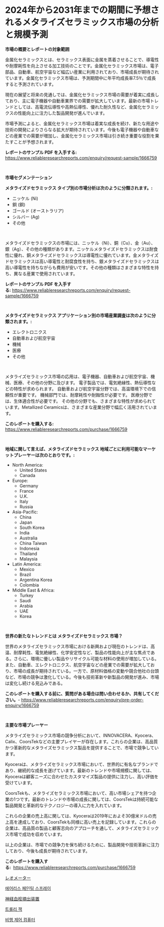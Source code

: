 <p><h1>2024年から2031年までの期間に予想されるメタライズセラミックス市場の分析と規模予測</h1></p><p><strong>市場の概要とレポートの対象範囲</strong></p>
<p><p>金属化セラミックスとは、セラミックス表面に金属を蒸着させることで、導電性や耐摩耗性を向上させる加工技術のことです。金属化セラミックス市場は、電子部品、自動車、航空宇宙など幅広い産業に利用されており、市場成長が期待されています。金属化セラミックス市場は、予測期間中に年平均成長率7.5％で成長すると予測されています。 </p><p>現在の展望と将来の見通しでは、金属化セラミックス市場の需要が着実に成長しており、主に電子機器や自動車業界での需要が拡大しています。最新の市場トレンドとしては、高電流伝導性や高熱伝導性、優れた耐久性など、金属化セラミックスの性能向上に注力した製品開発が進んでいます。</p><p>市場予測によると、金属化セラミックス市場は着実な成長を続け、新たな用途や技術の開発によりさらなる拡大が期待されています。今後も電子機器や自動車などの産業での需要が増加し、金属化セラミックス市場は引き続き重要な役割を果たすことが予想されます。</p></p>
<p><strong>レポートのサンプル PDF を入手する:</strong> <a href="https://www.reliableresearchreports.com/enquiry/request-sample/1666759">https://www.reliableresearchreports.com/enquiry/request-sample/1666759</a></p>
<p>&nbsp;</p>
<p><strong>市場セグメンテーション</strong></p>
<p><strong>メタライズドセラミックス タイプ別の市場分析は次のように分類されます。:</strong></p>
<p><ul><li>ニッケル (Ni)</li><li>銅 (銅)</li><li>ゴールド (オーストラリア)</li><li>シルバー (Ag)</li><li>その他</li></ul></p>
<p>&nbsp;</p>
<p><p>メタライズドセラミックスの市場には、ニッケル（Ni）、銅（Cu）、金（Au）、銀（Ag）、その他の種類があります。ニッケルメタライズドセラミックスは耐食性に優れ、銅メタライズドセラミックスは導電性に優れています。金メタライズドセラミックスは高い導電性と耐腐食性を持ち、銀メタライズドセラミックスは高い導電性を持ちながらも費用が安いです。その他の種類はさまざまな特性を持ち、異なる産業で使用されています。</p></p>
<p><strong>レポートのサンプル PDF を入手する:</strong>&nbsp;<a href="https://www.reliableresearchreports.com/enquiry/request-sample/1666759">https://www.reliableresearchreports.com/enquiry/request-sample/1666759</a></p>
<p>&nbsp;</p>
<p><strong> メタライズドセラミックス アプリケーション別の市場産業調査は次のように分類されます。:</strong></p>
<p><ul><li>エレクトロニクス</li><li>自動車および航空宇宙</li><li>機械</li><li>医療</li><li>その他</li></ul></p>
<p>&nbsp;</p>
<p><p>メタライズセラミックス市場の応用は、電子機器、自動車および航空宇宙、機械、医療、その他の分野に及びます。 電子製品では、電気絶縁性、熱伝導性などの特性が求められます。 自動車および航空宇宙分野では、高温環境下での信頼性が重要です。 機械部門では、耐摩耗性や耐蝕性が必要です。 医療分野では、生体適合性が必要です。 その他の分野でも、さまざまな特性が求められています。Metallized Ceramicsは、さまざまな産業分野で幅広く活用されています。</p></p>
<p><strong>このレポートを購入する:</strong>&nbsp; <a href="https://www.reliableresearchreports.com/purchase/1666759">https://www.reliableresearchreports.com/purchase/1666759</a></p>
<p>&nbsp;</p>
<p><strong>地域に関して言えば、メタライズドセラミックス 地域ごとに利用可能なマーケットプレーヤーは次のとおりです。:</strong></p>
<p><ul>
    <li>
        North America:
        <ul>
            <li>United States</li>
            <li>Canada</li>
        </ul>
    </li>
    <li>
        Europe:
        <ul>
            <li>Germany</li>
            <li>France</li>
            <li>U.K.</li>
            <li>Italy</li>
            <li>Russia</li>
        </ul>
    </li>
    <li>
        Asia-Pacific:
        <ul>
            <li>China</li>
            <li>Japan</li>
            <li>South Korea</li>
            <li>India</li>
            <li>Australia</li>
            <li>China Taiwan</li>
            <li>Indonesia</li>
            <li>Thailand</li>
            <li>Malaysia</li>
        </ul>
    </li>
    <li>
        Latin America:
        <ul>
            <li>Mexico</li>
            <li>Brazil</li>
            <li>Argentina Korea</li>
            <li>Colombia</li>
        </ul>
    </li>
    <li>
        Middle East & Africa:
        <ul>
            <li>Turkey</li>
            <li>Saudi</li>
            <li>Arabia</li>
            <li>UAE</li>
            <li>Korea</li>
        </ul>
    </li>
    </ul></p>
<p>&nbsp;</p>
<p><strong>世界の新たなトレンドとは メタライズドセラミックス 市場？</strong></p>
<p><p>世界のメタライズセラミックス市場における新興および現在のトレンドは、高温、耐摩耗性、電気絶縁性、化学安定性など、製品の性能向上が主な焦点である。さらに、環境に優しい製品やリサイクル可能な材料の使用が増加している。また、自動車、エレクトロニクス、航空宇宙などの産業での需要が拡大しており、市場の成長が期待されている。一方で、原材料価格の変動や競合他社の台頭など、市場の競争は激化している。今後も技術革新や新製品の開発が進み、市場は変化し続ける見込みである。</p></p>
<p><strong>このレポートを購入する前に、質問がある場合は問い合わせるか、共有してください。</strong>- <a href="https://www.reliableresearchreports.com/enquiry/pre-order-enquiry/1666759">https://www.reliableresearchreports.com/enquiry/pre-order-enquiry/1666759</a></p>
<p>&nbsp;</p>
<p><strong>主要な市場プレーヤー</strong></p>
<p><p>メタライズセラミックス市場の競争分析において、INNOVACERA、Kyocera、Calix、CoorsTekなどの主要プレイヤーが存在します。これらの企業は、高品質かつ革新的なメタライズセラミックス製品を提供することで、市場で競争しています。</p><p>Kyoceraは、メタライズセラミックス市場において、世界的に有名なブランドであり、継続的な成長を遂げています。最新のトレンドや市場規模に関しては、Kyoceraは顧客ニーズに合わせたカスタマイズ製品の提供に注力し、高い評価を受けています。</p><p>CoorsTekも、メタライズセラミックス市場において、高い市場シェアを持つ企業の1つです。最新のトレンドや市場の成長に関しては、CoorsTekは持続可能な製品開発と革新的なテクノロジーの導入に力を入れています。</p><p>これらの企業の売上高に関しては、Kyoceraは2019年におよそ30億米ドルの売上高を達成しており、CoorsTekも同様に高い売上を記録しています。これらの企業は、高品質の製品と顧客志向のアプローチを通して、メタライズセラミックス市場で成功を収めています。</p><p>以上の企業は、市場での競争力を保ち続けるために、製品開発や技術革新に注力しており、今後も成長が期待されています。</p></p>
<p><strong>このレポートを購入する:</strong>&nbsp;&nbsp;<a href="https://www.reliableresearchreports.com/purchase/1666759">https://www.reliableresearchreports.com/purchase/1666759</a></p>
<p><p><a href="https://medium.com/@harmonybogan1944/%E3%83%AC%E3%82%AA%E3%83%A1%E3%83%BC%E3%82%BF%E5%B8%82%E5%A0%B4-%E7%AB%B6%E4%BA%89%E5%88%86%E6%9E%90-%E5%B8%82%E5%A0%B4%E5%8B%95%E5%90%91-2031%E5%B9%B4%E3%81%BE%E3%81%A7%E3%81%AE%E4%BA%88%E6%B8%AC-6d99747d22db">レオメーター</a></p><p><a href="https://github.com/fernandotryO5lson96765/Market-Research-Report-List-1/blob/main/922158913306.md">에어리스 페인팅 스프레이</a></p><p><a href="https://medium.com/@kathleencrooks2003/%E4%BB%A5%E4%B8%8B%E3%81%AE%E6%96%87%E7%AB%A0%E3%82%92%E6%97%A5%E6%9C%AC%E8%AA%9E%E3%81%AB%E7%BF%BB%E8%A8%B3%E3%81%97%E3%81%BE%E3%81%99-%E7%A5%9E%E7%B5%8C%E8%A1%80%E6%A0%93%E9%99%A4%E5%8E%BB%E3%83%87%E3%83%90%E3%82%A4%E3%82%B9%E5%B8%82%E5%A0%B4%E3%81%AE%E8%A6%8B%E8%A7%A3-%E5%B8%82%E5%A0%B4%E5%8B%95%E5%90%91-%E6%88%90%E9%95%B7-2024%E5%B9%B4%E3%81%8B%E3%82%892031%E5%B9%B4%E3%81%BE%E3%81%A7%E3%81%AE%E4%BA%88%E6%B8%AC-c39306d20b3f">神経血栓摘出装置</a></p><p><a href="https://github.com/CliftonFisher9067/Market-Research-Report-List-1/blob/main/135000013305.md">트롤리 잭</a></p><p><a href="https://medium.com/@jomosley1999/%EB%B9%84%ED%96%89-%EC%A0%9C%EC%96%B4-%EC%BB%B4%ED%93%A8%ED%84%B0-%EC%8B%9C%EC%9E%A5-%EA%B2%BD%EC%9F%81-%EB%B6%84%EC%84%9D-%EC%8B%9C%EC%9E%A5-%EB%8F%99%ED%96%A5-%EB%B0%8F-2031%EB%85%84%EA%B9%8C%EC%A7%80%EC%9D%98-%EC%98%88%EC%B8%A1-4ecf7c8c3eca">비행 제어 컴퓨터</a></p></p>